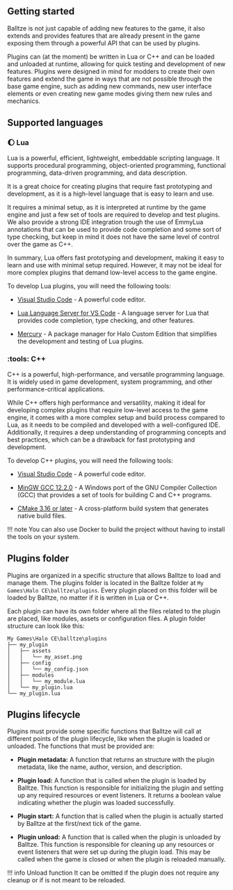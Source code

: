 ## Getting started
Balltze is not just capable of adding new features to the game, it also extends and provides
features that are already present in the game exposing them through a powerful API that can be
used by plugins.

Plugins can (at the moment) be written in Lua or C++ and can be loaded and unloaded at runtime, allowing for
quick testing and development of new features. Plugins were designed in mind for modders to 
create their own features and extend the game in ways that are not possible through the base 
game engine, such as adding new commands, new user interface elements or even creating new game 
modes giving them new rules and mechanics.

## Supported languages

### :waxing_gibbous_moon: Lua
Lua is a powerful, efficient, lightweight, embeddable scripting language. It supports procedural
programming, object-oriented programming, functional programming, data-driven programming, and
data description.

It is a great choice for creating plugins that require fast prototyping and development, as it
is a high-level language that is easy to learn and use.

It requires a minimal setup, as it is interpreted at runtime by the game engine and just a few
set of tools are required to develop and test plugins. We also provide a strong IDE integration
trough the use of EmmyLua annotations that can be used to provide code completion and some sort
of type checking, but keep in mind it does not have the same level of control over the game as 
C++.

In summary, Lua offers fast prototyping and development, making it easy to learn and use with minimal setup required. However, it may not be ideal for more complex plugins that demand low-level access to the game engine.

To develop Lua plugins, you will need the following tools:

- [Visual Studio Code](https://code.visualstudio.com/) - A powerful code editor.

- [Lua Language Server for VS Code](https://marketplace.visualstudio.com/items?itemName=sumneko.lua) - 
A language server for Lua that provides code completion, type checking, and other features.

- [Mercury](https://mercury.shadowmods.net/) - A package manager for Halo Custom Edition that simplifies 
the development and testing of Lua plugins.

### :tools: C++
C++ is a powerful, high-performance, and versatile programming language. It is widely used in
game development, system programming, and other performance-critical applications.

While C++ offers high performance and versatility, making it ideal for developing complex plugins that require low-level access to the game engine, it comes with a more complex setup and build process compared to Lua, as it needs to be compiled and developed with a well-configured IDE. Additionally, it requires a deep understanding of programming concepts and best practices, which can be a drawback for fast prototyping and development.

To develop C++ plugins, you will need the following tools:

- [Visual Studio Code](https://code.visualstudio.com/) - A powerful code editor.

- [MinGW GCC 12.2.0](https://sourceforge.net/projects/mingw-w64/) - A Windows port of the GNU Compiler Collection (GCC) that provides a set of tools for building C and C++ programs.

- [CMake 3.16 or later](https://cmake.org/download/) - A cross-platform build system that generates native build files.

!!! note
    You can also use Docker to build the project without having to install the tools on your system.

## Plugins folder

Plugins are organized in a specific structure that allows Balltze to load and manage them. The
plugins folder is located in the Balltze folder at ``My Games\Halo CE\balltze\plugins``. Every plugin
placed on this folder will be loaded by Balltze, no matter if it is written in Lua or C++. 

Each plugin can have its own folder where all the files related to the plugin are placed, like modules, 
assets or configuration files. A plugin folder structure can look like this:

```
My Games\Halo CE\balltze\plugins
├── my_plugin
│   ├── assets
│   │   └── my_asset.png
│   ├── config
│   │   └── my_config.json
│   ├── modules
│   │   └── my_module.lua
│   └── my_plugin.lua
└── my_plugin.lua
```

## Plugins lifecycle

Plugins must provide some specific functions that Balltze will call at different points of the
plugin lifecycle, like when the plugin is loaded or unloaded. The functions that must be provided
are:

- **Plugin metadata:** A function that returns an structure with the plugin metadata, like the name, 
author, version, and description.

- **Plugin load:** A function that is called when the plugin is loaded by Balltze. This function is
responsible for initializing the plugin and setting up any required resources or event listeners.
It returns a boolean value indicating whether the plugin was loaded successfully.

- **Plugin start:** A function that is called when the plugin is actually started by Balltze at the 
first/next tick of the game.

- **Plugin unload:** A function that is called when the plugin is unloaded by Balltze. This function
is responsible for cleaning up any resources or event listeners that were set up during the plugin
load. This may be called when the game is closed or when the plugin is reloaded manually. 

!!! info
    Unload function It can be omitted if the plugin does not require any cleanup or if is not meant 
    to be reloaded.

